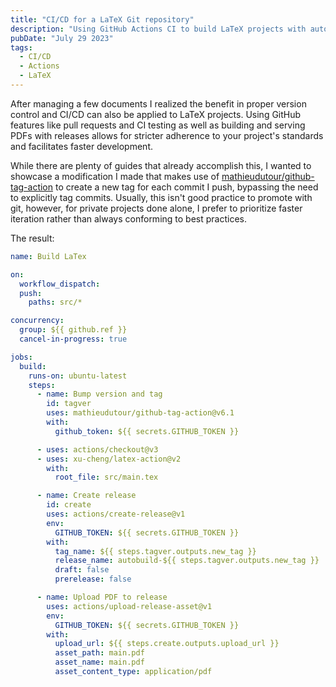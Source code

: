 ```yaml
---
title: "CI/CD for a LaTeX Git repository"
description: "Using GitHub Actions CI to build LaTeX projects with automatic tagging and releases."
pubDate: "July 29 2023"
tags:
  - CI/CD
  - Actions
  - LaTeX
---
```


After managing a few documents I realized the benefit in proper version control and CI/CD
can also be applied to LaTeX projects. Using GitHub features like pull requests and CI
testing as well as building and serving PDFs with releases allows for stricter adherence
to your project's standards and facilitates faster development.

While there are plenty of guides that already accomplish this, I wanted to showcase a
modification I made that makes use of [mathieudutour/github-tag-action][repo link] to
create a new tag for each commit I push, bypassing the need to explicitly tag commits.
Usually, this isn't good practice to promote with git, however, for private projects
done alone, I prefer to prioritize faster iteration rather than always conforming to best
practices.

[repo link]: https://github.com/mathieudutour/github-tag-action

The result:

```yaml
name: Build LaTex

on:
  workflow_dispatch:
  push:
    paths: src/*

concurrency:
  group: ${{ github.ref }}
  cancel-in-progress: true

jobs:
  build:
    runs-on: ubuntu-latest
    steps:
      - name: Bump version and tag
        id: tagver
        uses: mathieudutour/github-tag-action@v6.1
        with:
          github_token: ${{ secrets.GITHUB_TOKEN }}

      - uses: actions/checkout@v3
      - uses: xu-cheng/latex-action@v2
        with:
          root_file: src/main.tex

      - name: Create release
        id: create
        uses: actions/create-release@v1
        env:
          GITHUB_TOKEN: ${{ secrets.GITHUB_TOKEN }}
        with:
          tag_name: ${{ steps.tagver.outputs.new_tag }}
          release_name: autobuild-${{ steps.tagver.outputs.new_tag }}
          draft: false
          prerelease: false

      - name: Upload PDF to release
        uses: actions/upload-release-asset@v1
        env:
          GITHUB_TOKEN: ${{ secrets.GITHUB_TOKEN }}
        with:
          upload_url: ${{ steps.create.outputs.upload_url }}
          asset_path: main.pdf
          asset_name: main.pdf
          asset_content_type: application/pdf
```
